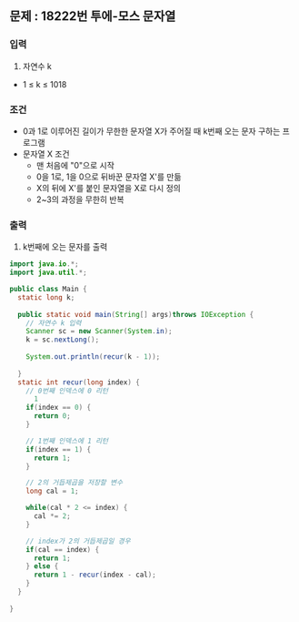 ## 문제 : 18222번 투에-모스 문자열

### 입력 
1. 자연수 k 
- 1 ≤ k ≤ 1018

### 조건 
- 0과 1로 이루어진 길이가 무한한 문자열 X가 주어질 때 k번째 오는 문자 구하는 프로그램 
- 문자열 X 조건 
  - 맨 처음에 "0"으로 시작
  - 0을 1로, 1을 0으로 뒤바꾼 문자열 X'를 만듦
  - X의 뒤에 X'를 붙인 문자열을 X로 다시 정의
  - 2~3의 과정을 무한히 반복

### 출력 
1. k번째에 오는 문자를 출력

```java
import java.io.*; 
import java.util.*;

public class Main {
  static long k; 
  
  public static void main(String[] args)throws IOException {
    // 자연수 k 입력 
    Scanner sc = new Scanner(System.in);
    k = sc.nextLong();
    
    System.out.println(recur(k - 1));
    
  }
  static int recur(long index) {
    // 0번째 인덱스에 0 리턴 
      1
    if(index == 0) {
      return 0;
    }

    // 1번째 인덱스에 1 리턴 
    if(index == 1) {
      return 1; 
    }

    // 2의 거듭제곱을 저장할 변수 
    long cal = 1; 

    while(cal * 2 <= index) {
      cal *= 2; 
    }

    // index가 2의 거듭제곱일 경우 
    if(cal == index) {
      return 1; 
    } else {
      return 1 - recur(index - cal); 
    }
  }
  
}
```